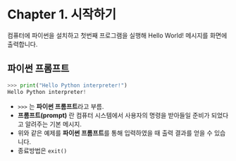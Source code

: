 # Chapter 1. 시작하기

컴퓨터에 파이썬을 설치하고 첫번째 프로그램을 실행해
Hello World! 메시지를 화면에 출력합니다.

## 파이썬 프롬프트
```python
>>> print("Hello Python interpreter!")
Hello Python interpreter!
```
- `>>>` 는 **파이썬 프롬프트**라고 부름.
- **프롬프트(prompt)** 란 컴퓨터 시스템에서 사용자의 명령을 받아들일 준비가 되었다고 알려주는 기본 메시지.
- 위와 같은 예제를 **파이썬 프롬프트**를 통해 입력하였을 때 출력 결과를 얻을 수 있습니다.
- 종료방법은 `exit()`